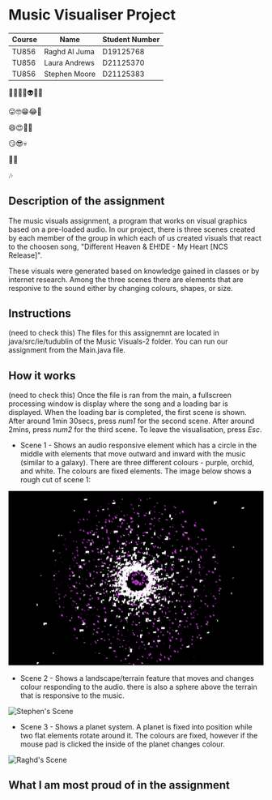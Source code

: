 
# Music Visualiser Project

| Course | Name | Student Number |
|------|--------|------------------|
|TU856 | Raghd Al Juma | D19125768 |
|TU856 | Laura Andrews | D21125370 |
|TU856 | Stephen Moore | D21125383 |


🐶🐾🎈👻👽🤡🤖  

😛🤓😁😂🤣 

😄😍🙂🤗 

😏😎💀 

🍌🦍 

🎶 

## Description of the assignment
The music visuals assignment, a program that works on visual graphics based on a pre-loaded audio. In our project, there is three scenes created by each member of the group in which each of us created visuals that react to the choosen song, "Different Heaven & EH!DE - My Heart [NCS Release]". 

These visuals were generated based on knowledge gained in classes or by internet research. Among the three scenes there are elements that are responive to the sound either by changing colours, shapes, or size. 

## Instructions
(need to check this) The files for this assignemnt are located in java/src/ie/tudublin of the Music Visuals-2 folder. You can run our assignment from the Main.java file. 

## How it works
(need to check this) Once the file is ran from the main, a fullscreen processing window is display where the song and a loading bar is displayed. When the loading bar is completed, the first scene is shown. After around 1min 30secs, press *num1* for the second scene. After around 2mins, press *num2* for the third scene. To leave the visualisation, press *Esc*. 


* Scene 1 - Shows an audio responsive element which has a circle in the middle with elements that move outward and inward with the music (similar to a galaxy). There are three different colours - purple, orchid, and white. The colours are fixed elements. The image below shows a rough cut of scene 1:

![Laura's Scene](images/s1.png)

* Scene 2 - Shows a landscape/terrain feature that moves and changes colour responding to the audio. there is also a sphere above the terrain that is responsive to the music.

![Stephen's Scene](images/s2.png)

* Scene 3 - Shows a planet system. A planet is fixed into position while two flat elements rotate around it. The colours are fixed, however if the mouse pad is clicked the inside of the planet changes colour.

![Raghd's Scene](images/s3.png)

## What I am most proud of in the assignment

